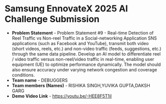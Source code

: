 
# Samsung EnnovateX 2025 AI Challenge Submission

- **Problem Statement** - Problem Statement #9 - 
Real-time Detection of Reel Traffic vs Non-reel Traffic in a Social-networking Application
SNS applications (such as Facebook and YouTube), transmit both video (short videos, reels, etc.) and non-video traffic (feeds, suggestions, etc.) through the same data pipeline. Develop an AI model to differentiate reel / video traffic versus non-reel/video traffic in real-time, enabling user equipment (UE) to optimize performance dynamically. The model should also ensure accuracy under varying network congestion and coverage conditions.
- **Team name** - DEBUGGERS
- **Team members (Names)** - RISHIKA SINGH,YUVIKA GUPTA,DAKSH GARG
- **Demo Video Link** - https://youtu.be/-HEE8F5T1iI
